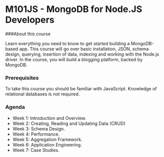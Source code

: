 # M101JS - MongoDB for Node.JS Developers

###About this course

Learn everything you need to know to get started building a MongoDB-based app. This course will go over basic installation, JSON, schema design, querying, insertion of data, indexing and working with the Node.js driver. In the course, you will build a blogging platform, backed by MongoDB.

### Prerequisites

To take this course you should be familiar with JavaScript. Knowledge of relational databases is not required.

### Agenda

* Week 1: Introduction and Overview.
* Week 2: Creating, Reading and Updating Data (CRUD)
* Week 3: Schema Design.
* Week 4: Performance.
* Week 5: Aggregation Framework.
* Week 6: Application Engineering.
* Week 7: Case Studies.
